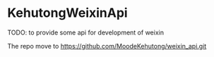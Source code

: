 # KehutongWeixinApi

TODO: to provide some api for development of weixin

The repo move to https://github.com/MoodeKehutong/weixin_api.git
